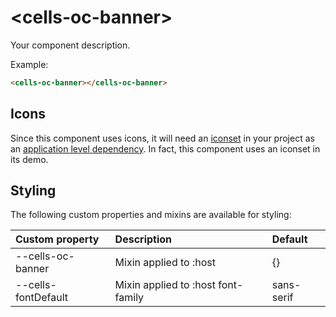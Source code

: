 # &lt;cells-oc-banner&gt;

Your component description.

Example:
```html
<cells-oc-banner></cells-oc-banner>
```

## Icons

Since this component uses icons, it will need an [iconset](https://bbva.cellsjs.com/guides/best-practices/cells-icons.html) in your project as an [application level dependency](https://bbva.cellsjs.com/guides/advanced-guides/application-level-dependencies.html). In fact, this component uses an iconset in its demo.

## Styling

The following custom properties and mixins are available for styling:

| Custom property | Description     | Default        |
|:----------------|:----------------|:---------------|
| --cells-oc-banner  | Mixin applied to :host     | {}  |
| --cells-fontDefault  | Mixin applied to :host font-family    | sans-serif  |

